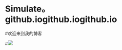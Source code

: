 # Simulate。github.iogithub.iogithub.io
#欢迎来到我的博客


#![](https://qgt-style.oss-cn-hangzhou.aliyuncs.com/newcoursep4/g1/g1-2-2/tenor.gif)
